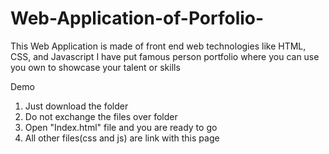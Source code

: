 # Web-Application-of-Porfolio-
This Web Application is made of front end web technologies like HTML, CSS, and Javascript 
I have put famous person portfolio where you can use you own to showcase your talent or skills 

Demo 
1. Just download the folder
2. Do not exchange the files over folder 
3. Open "Index.html" file and you are ready to go 
4. All other files(css and js) are link with this page
